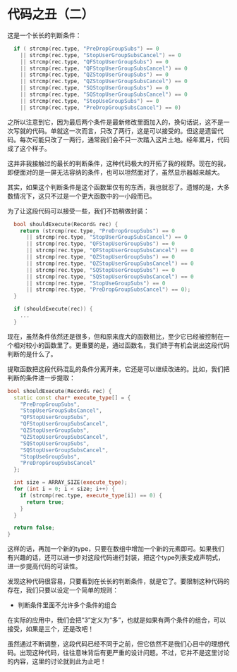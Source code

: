 代码之丑（二）
===

这是一个长长的判断条件：
```c++
  if ( strcmp(rec.type, "PreDropGroupSubs") == 0
    || strcmp(rec.type, "StopUserGroupSubsCancel") == 0
    || strcmp(rec.type, "QFStopUserGroupSubs") == 0
    || strcmp(rec.type, "QFStopUserGroupSubsCancel") == 0
    || strcmp(rec.type, "QZStopUserGroupSubs") == 0
    || strcmp(rec.type, "QZStopUserGroupSubsCancel") == 0
    || strcmp(rec.type, "SQStopUserGroupSubs") == 0
    || strcmp(rec.type, "SQStopUserGroupSubsCancel") == 0
    || strcmp(rec.type, "StopUseGroupSubs") == 0
    || strcmp(rec.type, "PreDropGroupSubsCancel") == 0)
```

之所以注意到它，因为最后两个条件是最新修改里面加入的，换句话说，这不是一次写就的代码。单就这一次而言，只改了两行，这是可以接受的。但这是遗留代码。每次可能只改了一两行，通常我们会不只一次踏入这片土地。经年累月，代码成了这个样子。

这并非我接触过的最长的判断条件，这种代码极大的开拓了我的视野。现在的我，即便面对的是一屏无法容纳的条件，也可以坦然面对了，虽然显示器越来越大。

其实，如果这个判断条件是这个函数里仅有的东西，我也就忍了。遗憾的是，大多数情况下，这只不过是一个更大函数中的一小段而已。

为了让这段代码可以接受一些，我们不妨稍做封装：
```c++
  bool shouldExecute(Record& rec) {
    return (strcmp(rec.type, "PreDropGroupSubs") == 0
      || strcmp(rec.type, "StopUserGroupSubsCancel") == 0
      || strcmp(rec.type, "QFStopUserGroupSubs") == 0
      || strcmp(rec.type, "QFStopUserGroupSubsCancel") == 0
      || strcmp(rec.type, "QZStopUserGroupSubs") == 0
      || strcmp(rec.type, "QZStopUserGroupSubsCancel") == 0
      || strcmp(rec.type, "SQStopUserGroupSubs") == 0
      || strcmp(rec.type, "SQStopUserGroupSubsCancel") == 0
      || strcmp(rec.type, "StopUseGroupSubs") == 0
      || strcmp(rec.type, "PreDropGroupSubsCancel") == 0);
  }

  if (shouldExecute(rec)) {
    ...
  }
```

现在，虽然条件依然还是很多，但和原来庞大的函数相比，至少它已经被控制在一个相对较小的函数里了。更重要的是，通过函数名，我们终于有机会说出这段代码判断的是什么了。

提取函数把这段代码混乱的条件分离开来，它还是可以继续改进的。比如，我们把判断的条件进一步提取：
```c++
bool shouldExecute(Record& rec) {
  static const char* execute_type[] = {
    "PreDropGroupSubs",
    "StopUserGroupSubsCancel",
    "QFStopUserGroupSubs",
    "QFStopUserGroupSubsCancel",
    "QZStopUserGroupSubs",
    "QZStopUserGroupSubsCancel",
    "SQStopUserGroupSubs",
    "SQStopUserGroupSubsCancel",
    "StopUseGroupSubs",
    "PreDropGroupSubsCancel"
  };

  int size = ARRAY_SIZE(execute_type);
  for (int i = 0; i < size; i++) {
    if (strcmp(rec.type, execute_type[i]) == 0) {
      return true;
    }
  }

  return false;
}
```

这样的话，再加一个新的type，只要在数组中增加一个新的元素即可。如果我们有兴趣的话，还可以进一步对这段代码进行封装，把这个type列表变成声明式，进一步提高代码的可读性。

发现这种代码很容易，只要看到在长长的判断条件，就是它了。要限制这种代码的存在，我们只要以设定一个简单的规则：

* 判断条件里面不允许多个条件的组合

在实际的应用中，我们会把“3”定义为“多”，也就是如果有两个条件的组合，可以接受，如果是三个，还是改吧！

虽然通过不断调整，这段代码已经不同于之前，但它依然不是我们心目中的理想代码。出现这种代码，往往意味背后有更严重的设计问题。不过，它并不是这里讨论的内容，这里的讨论就到此为止吧！